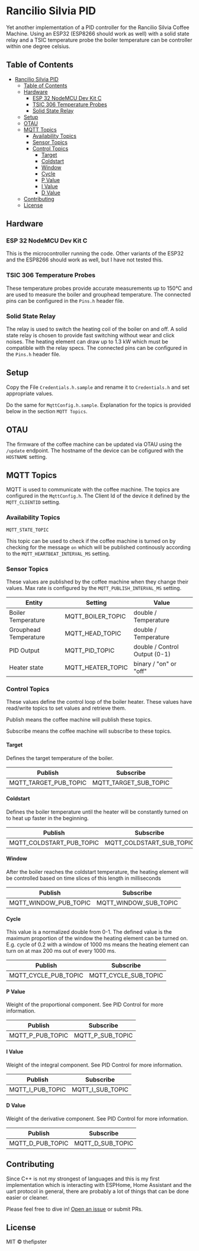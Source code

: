 # Rancilio Silvia PID

Yet another implementation of a PID controller for the Rancilio Silvia Coffee Machine. Using an ESP32 (ESP8266 should work as well) with a solid state relay and a TSIC temperature probe the boiler temperature can be controller within one degree celsius.

## Table of Contents

- [Rancilio Silvia PID](#rancilio-silvia-pid)
  - [Table of Contents](#table-of-contents)
  - [Hardware](#hardware)
    - [ESP 32 NodeMCU Dev Kit C](#esp-32-nodemcu-dev-kit-c)
    - [TSIC 306 Temperature Probes](#tsic-306-temperature-probes)
    - [Solid State Relay](#solid-state-relay)
  - [Setup](#setup)
  - [OTAU](#otau)
  - [MQTT Topics](#mqtt-topics)
    - [Availability Topics](#availability-topics)
    - [Sensor Topics](#sensor-topics)
    - [Control Topics](#control-topics)
      - [Target](#target)
      - [Coldstart](#coldstart)
      - [Window](#window)
      - [Cycle](#cycle)
      - [P Value](#p-value)
      - [I Value](#i-value)
      - [D Value](#d-value)
  - [Contributing](#contributing)
  - [License](#license)

## Hardware

### ESP 32 NodeMCU Dev Kit C

This is the microcontroller running the code. Other variants of the ESP32 and the ESP8266 should work as well, but I have not tested this.

### TSIC 306 Temperature Probes

These temperature probes provide accurate measurements up to 150°C and are used to measure the boiler and grouphead temperature. The connected pins can be configured in the `Pins.h` header file.

### Solid State Relay

The relay is used to switch the heating coil of the boiler on and off. A solid state relay is chosen to provide fast switching without wear and click noises. The heating element can draw up to 1.3 kW which must be compatible with the relay specs. The connected pins can be configured in the `Pins.h` header file.

## Setup

Copy the File `Credentials.h.sample` and rename it to `Credentials.h` and set appropriate values.

Do the same for `MqttConfig.h.sample`. Explanation for the topics is provided below in the section `MQTT Topics`.

## OTAU

The firmware of the coffee machine can be updated via OTAU using the `/update` endpoint. The hostname of the device can be cofigured with the `HOSTNAME` setting.   

## MQTT Topics

MQTT is used to communicate with the coffee machine. The topics are configured in the `MqttConfig.h`. The Client Id of the device it defined by the `MQTT_CLIENTID` setting.

### Availability Topics

`MQTT_STATE_TOPIC`

This topic can be used to check if the coffee machine is turned on by checking for the message `on` which will be published continously according to the `MQTT_HEARTBEAT_INTERVAL_MS` setting.

### Sensor Topics

These values are published by the coffee machine when they change their values. Max rate is configured by the `MQTT_PUBLISH_INTERVAL_MS` setting. 

| Entity                | Setting           | Value                         |
|-----------------------|-------------------|-------------------------------|
| Boiler Temperature    | MQTT_BOILER_TOPIC | double / Temperature          |
| Grouphead Temperature | MQTT_HEAD_TOPIC   | double / Temperature          |
| PID Output            | MQTT_PID_TOPIC    | double / Control Output (0-1) |
| Heater state          | MQTT_HEATER_TOPIC | binary / "on" or "off"        |

### Control Topics

These values define the control loop of the boiler heater. These values have read/write topics to set values and retrieve them. 

Publish means the coffee machine will publish these topics.

Subscribe means the coffee machine will subscribe to these topics.

#### Target

Defines the target temperature of the boiler.

| Publish   | Subscribe  |
|-----------|---|
| MQTT_TARGET_PUB_TOPIC | MQTT_TARGET_SUB_TOPIC  |

#### Coldstart

Defines the boiler temperature until the heater will be constantly turned on to heat up faster in the beginning.

| Publish   | Subscribe  |
|-----------|---|
| MQTT_COLDSTART_PUB_TOPIC | MQTT_COLDSTART_SUB_TOPIC  |

#### Window

After the boiler reaches the coldstart temperature, the heating element will be controlled based on time slices of this length in milliseconds

| Publish   | Subscribe  |
|-----------|---|
| MQTT_WINDOW_PUB_TOPIC | MQTT_WINDOW_SUB_TOPIC  |

#### Cycle

This value is a normalized double from 0-1. The defined value is the maximum proportion of the window the heating element can be turned on. E.g. cycle of 0.2 with a window of 1000 ms means the heating element can turn on at max 200 ms out of every 1000 ms.

| Publish   | Subscribe  |
|-----------|---|
| MQTT_CYCLE_PUB_TOPIC | MQTT_CYCLE_SUB_TOPIC  |

#### P Value

Weight of the proportional component. See PID Control for more information.

| Publish   | Subscribe  |
|-----------|---|
| MQTT_P_PUB_TOPIC | MQTT_P_SUB_TOPIC  |

#### I Value

Weight of the integral component. See PID Control for more information.

| Publish   | Subscribe  |
|-----------|---|
| MQTT_I_PUB_TOPIC | MQTT_I_SUB_TOPIC  |

#### D Value

Weight of the derivative component. See PID Control for more information.

| Publish   | Subscribe  |
|-----------|---|
| MQTT_D_PUB_TOPIC | MQTT_D_SUB_TOPIC  |

## Contributing

Since C++ is not my strongest of languages and this is my first implementation which is interacting with ESPHome, Home Assistant and the uart protocol in general, there are probably a lot of things that can be done easier or cleaner. 

Please feel free to dive in! [Open an issue](https://github.com/thefipster/rancilio-silvia-pid/issues/new) or submit PRs. 

## License

MIT © thefipster